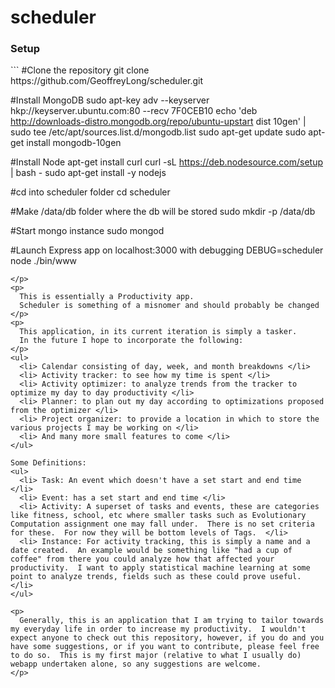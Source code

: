 scheduler
=========
<p>
  <h3> Setup </h3>
```
#Clone the repository
git clone https://github.com/GeoffreyLong/scheduler.git

#Install MongoDB
sudo apt-key adv --keyserver hkp://keyserver.ubuntu.com:80 --recv 7F0CEB10
echo 'deb http://downloads-distro.mongodb.org/repo/ubuntu-upstart dist 10gen' | sudo tee /etc/apt/sources.list.d/mongodb.list
sudo apt-get update
sudo apt-get install mongodb-10gen

#Install Node
apt-get install curl
curl -sL https://deb.nodesource.com/setup | bash -
sudo apt-get install -y nodejs

#cd into scheduler folder
cd scheduler

#Make /data/db folder where the db will be stored
sudo mkdir -p /data/db

#Start mongo instance
sudo mongod

#Launch Express app on localhost:3000 with debugging
DEBUG=scheduler node ./bin/www
```
</p>
<p> 
  This is essentially a Productivity app.
  Scheduler is something of a misnomer and should probably be changed 
</p>
<p>
  This application, in its current iteration is simply a tasker.
  In the future I hope to incorporate the following:
</p>
<ul>
  <li> Calendar consisting of day, week, and month breakdowns </li>
  <li> Activity tracker: to see how my time is spent </li>
  <li> Activity optimizer: to analyze trends from the tracker to optimize my day to day productivity </li>
  <li> Planner: to plan out my day according to optimizations proposed from the optimizer </li>
  <li> Project organizer: to provide a location in which to store the various projects I may be working on </li>
  <li> And many more small features to come </li>
</ul>

Some Definitions:
<ul>
  <li> Task: An event which doesn't have a set start and end time </li>
  <li> Event: has a set start and end time </li>
  <li> Activity: A superset of tasks and events, these are categories like fitness, school, etc where smaller tasks such as Evolutionary Computation assignment one may fall under.  There is no set criteria for these.  For now they will be bottom levels of Tags.  </li>
  <li> Instance: For activity tracking, this is simply a name and a date created.  An example would be something like "had a cup of coffee" from there you could analyze how that affected your productivity.  I want to apply statistical machine learning at some point to analyze trends, fields such as these could prove useful. </li>
</ul>

<p>
  Generally, this is an application that I am trying to tailor towards my everyday life in order to increase my productivity.  I wouldn't expect anyone to check out this repository, however, if you do and you have some suggestions, or if you want to contribute, please feel free to do so.  This is my first major (relative to what I usually do) webapp undertaken alone, so any suggestions are welcome.
</p>
